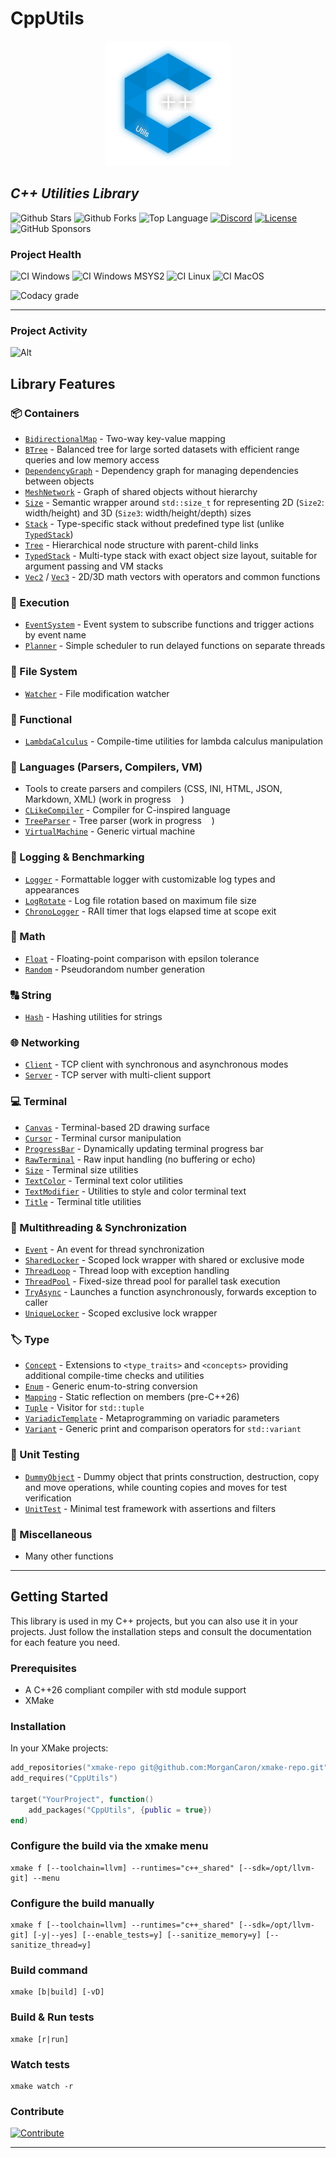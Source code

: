 # CppUtils

<p align="center"><img src="resources/logo.svg" alt="Logo CppUtils" width="200" height="200"/></p>

## *C++ Utilities Library*

![Github Stars](https://img.shields.io/github/stars/MorganCaron/CppUtils?style=for-the-badge)
![Github Forks](https://img.shields.io/github/forks/MorganCaron/CppUtils?style=for-the-badge)
![Top Language](https://img.shields.io/github/languages/top/MorganCaron/CppUtils?style=for-the-badge)
[![Discord](https://img.shields.io/discord/268838260153909249?label=Chat&logo=Discord&style=for-the-badge)](https://discord.gg/mxZvun4)
[![License](https://img.shields.io/github/license/MorganCaron/CppUtils?style=for-the-badge)](https://github.com/MorganCaron/CppUtils/blob/master/LICENSE)
![GitHub Sponsors](https://img.shields.io/github/sponsors/MorganCaron?style=for-the-badge)

### Project Health
![CI Windows](https://img.shields.io/github/actions/workflow/status/MorganCaron/CppUtils/ci-cpp-windows.yml?style=for-the-badge&logo=windows&logoColor=white&label=Windows)
![CI Windows MSYS2](https://img.shields.io/github/actions/workflow/status/MorganCaron/CppUtils/ci-cpp-windows-msys2.yml?style=for-the-badge&logo=windows&logoColor=white&label=Windows%20MSYS2)
![CI Linux](https://img.shields.io/github/actions/workflow/status/MorganCaron/CppUtils/ci-cpp-linux.yml?style=for-the-badge&logo=linux&logoColor=white&label=Linux)
![CI MacOS](https://img.shields.io/github/actions/workflow/status/MorganCaron/CppUtils/ci-cpp-macos.yml?style=for-the-badge&logo=macos&logoColor=white&label=MacOS)

![Codacy grade](https://img.shields.io/codacy/grade/49d265d3b8934ec398322a0a82c71184?style=for-the-badge&logo=codacy)

---

### Project Activity

![Alt](https://repobeats.axiom.co/api/embed/5ee3902d41c9a270bed3f8aa8dba9dd6298fd5ef.svg "Repobeats analytics image")

## Library Features

### 📦 Containers
- [`BidirectionalMap`](modules/Container/BidirectionalMap.mpp) - Two-way key-value mapping
- [`BTree`](modules/Container/BTree.mpp) - Balanced tree for large sorted datasets with efficient range queries and low memory access
- [`DependencyGraph`](modules/Container/DependencyGraph.mpp) - Dependency graph for managing dependencies between objects
- [`MeshNetwork`](modules/Container/MeshNetwork.mpp) - Graph of shared objects without hierarchy
- [`Size`](modules/Container/Size.mpp) - Semantic wrapper around `std::size_t` for representing 2D (`Size2`: width/height) and 3D (`Size3`: width/height/depth) sizes
- [`Stack`](modules/Container/Stack.mpp) - Type-specific stack without predefined type list (unlike [`TypedStack`](modules/Container/TypedStack.mpp))
- [`Tree`](modules/Container/Tree.mpp) - Hierarchical node structure with parent-child links
- [`TypedStack`](modules/Container/TypedStack.mpp) - Multi-type stack with exact object size layout, suitable for argument passing and VM stacks
- [`Vec2`](modules/Container/Vec2.mpp) / [`Vec3`](modules/Container/Vec3.mpp) - 2D/3D math vectors with operators and common functions

### 🚀 Execution
- [`EventSystem`](modules/Execution/EventSystem.mpp) - Event system to subscribe functions and trigger actions by event name
- [`Planner`](modules/Execution/Planner.mpp) - Simple scheduler to run delayed functions on separate threads

### 📁 File System
- [`Watcher`](modules/FileSystem/Watcher.mpp) - File modification watcher

### 🧠 Functional
- [`LambdaCalculus`](modules/Functional/LambdaCalculus.mpp) - Compile-time utilities for lambda calculus manipulation

### 🔣 Languages (Parsers, Compilers, VM)
- Tools to create parsers and compilers (CSS, INI, HTML, JSON, Markdown, XML) (work in progress <img src="resources/loading.gif" width="12" height="12"/>)
- [`CLikeCompiler`](modules/Language/CLikeCompiler.mpp) - Compiler for C-inspired language
- [`TreeParser`](modules/Language/TreeParser.mpp) - Tree parser (work in progress <img src="resources/loading.gif" width="12" height="12"/>)
- [`VirtualMachine`](modules/Language/VirtualMachine.mpp) - Generic virtual machine

### 📝 Logging & Benchmarking
- [`Logger`](modules/Log/Logger.mpp) - Formattable logger with customizable log types and appearances
- [`LogRotate`](modules/Log/LogRotate.mpp) - Log file rotation based on maximum file size
- [`ChronoLogger`](modules/Log/ChronoLogger.mpp) - RAII timer that logs elapsed time at scope exit

### 🧮 Math
- [`Float`](modules/Math/Float.mpp) - Floating-point comparison with epsilon tolerance
- [`Random`](modules/Math/Random.mpp) - Pseudorandom number generation

### 🔠 String
- [`Hash`](modules/String/Hash.mpp) - Hashing utilities for strings

### 🌐 Networking
- [`Client`](modules/Network/Client.mpp) - TCP client with synchronous and asynchronous modes
- [`Server`](modules/Network/Server.mpp) - TCP server with multi-client support

### 💻 Terminal
- [`Canvas`](modules/Terminal/Canvas.mpp) - Terminal-based 2D drawing surface
- [`Cursor`](modules/Terminal/Cursor.mpp) - Terminal cursor manipulation
- [`ProgressBar`](modules/Terminal/ProgressBar.mpp) - Dynamically updating terminal progress bar
- [`RawTerminal`](modules/Terminal/RawTerminal.mpp) - Raw input handling (no buffering or echo)
- [`Size`](modules/Terminal/Size.mpp) - Terminal size utilities
- [`TextColor`](modules/Terminal/TextColor.mpp) - Terminal text color utilities
- [`TextModifier`](modules/Terminal/TextModifier.mpp) - Utilities to style and color terminal text
- [`Title`](modules/Terminal/Title.mpp) - Terminal title utilities

### 🚦 Multithreading & Synchronization
- [`Event`](modules/Thread/Event.mpp) - An event for thread synchronization
- [`SharedLocker`](modules/Thread/SharedLocker.mpp) - Scoped lock wrapper with shared or exclusive mode
- [`ThreadLoop`](modules/Thread/ThreadLoop.mpp) - Thread loop with exception handling
- [`ThreadPool`](modules/Thread/ThreadPool.mpp) - Fixed-size thread pool for parallel task execution
- [`TryAsync`](modules/Thread/TryAsync.mpp) - Launches a function asynchronously, forwards exception to caller
- [`UniqueLocker`](modules/Thread/UniqueLocker.mpp) - Scoped exclusive lock wrapper

### 🏷️ Type
- [`Concept`](modules/Type/Concept.mpp) - Extensions to `<type_traits>` and `<concepts>` providing additional compile-time checks and utilities
- [`Enum`](modules/Type/Enum.mpp) - Generic enum-to-string conversion
- [`Mapping`](modules/Type/ObjectMapping.mpp) - Static reflection on members (pre-C++26)
- [`Tuple`](modules/Type/Tuple.mpp) - Visitor for `std::tuple`
- [`VariadicTemplate`](modules/Type/VariadicTemplate.mpp) - Metaprogramming on variadic parameters
- [`Variant`](modules/Type/Variant.mpp) - Generic print and comparison operators for `std::variant`

### 🧪 Unit Testing
- [`DummyObject`](modules/UnitTest/DummyObject.mpp) - Dummy object that prints construction, destruction, copy and move operations, while counting copies and moves for test verification
- [`UnitTest`](modules/UnitTest/UnitTest.mpp) - Minimal test framework with assertions and filters

### 🧩 Miscellaneous
- Many other functions

---

## Getting Started

This library is used in my C++ projects, but you can also use it in your projects. Just follow the installation steps and consult the documentation for each feature you need.

### Prerequisites

- A C++26 compliant compiler with std module support
- XMake

### Installation

In your XMake projects:
```lua
add_repositories("xmake-repo git@github.com:MorganCaron/xmake-repo.git")
add_requires("CppUtils")

target("YourProject", function()
	add_packages("CppUtils", {public = true})
end)
```

### Configure the build via the xmake menu
```console
xmake f [--toolchain=llvm] --runtimes="c++_shared" [--sdk=/opt/llvm-git] --menu
```

### Configure the build manually
```console
xmake f [--toolchain=llvm] --runtimes="c++_shared" [--sdk=/opt/llvm-git] [-y|--yes] [--enable_tests=y] [--sanitize_memory=y] [--sanitize_thread=y]
```

### Build command
```console
xmake [b|build] [-vD]
```

### Build & Run tests
```console
xmake [r|run]
```

### Watch tests
```console
xmake watch -r
```

### Contribute

[![Contribute](https://img.shields.io/badge/-Contribute-blue?style=for-the-badge)](CONTRIBUTING.md)

---

